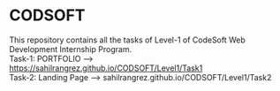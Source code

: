 # CODSOFT
This repository contains all the tasks of Level-1 of CodeSoft Web Development Internship Program.<br>
Task-1: PORTFOLIO --> https://sahilrangrez.github.io/CODSOFT/Level1/Task1 <br>
Task-2: Landing Page --> sahilrangrez.github.io/CODSOFT/Level1/Task2

